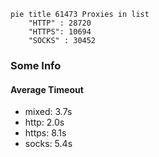 
```mermaid
pie title 61473 Proxies in list
    "HTTP" : 28720
    "HTTPS": 10694
    "SOCKS" : 30452
```

### Some Info
#### Average Timeout

- mixed: 3.7s
- http: 2.0s
- https: 8.1s
- socks: 5.4s
